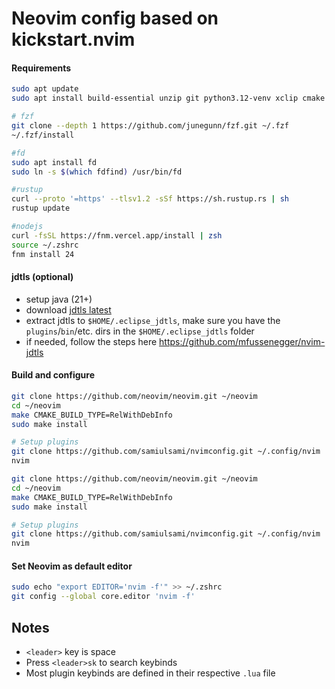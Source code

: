 # Neovim config based on kickstart.nvim

#### Requirements
```bash
sudo apt update
sudo apt install build-essential unzip git python3.12-venv xclip cmake gettext ripgrep 

# fzf
git clone --depth 1 https://github.com/junegunn/fzf.git ~/.fzf
~/.fzf/install

#fd
sudo apt install fd
sudo ln -s $(which fdfind) /usr/bin/fd

#rustup
curl --proto '=https' --tlsv1.2 -sSf https://sh.rustup.rs | sh
rustup update

#nodejs
curl -fsSL https://fnm.vercel.app/install | zsh
source ~/.zshrc
fnm install 24
```

#### jdtls (optional)
- setup java (21+)<br>
- download [jdtls latest](https://www.eclipse.org/downloads/download.php?file=/jdtls/snapshots/jdt-language-server-latest.tar.gz)<br>
- extract jdtls to `$HOME/.eclipse_jdtls`, make sure you have the `plugins`/`bin`/etc. dirs in the `$HOME/.eclipse_jdtls` folder<br>
- if needed, follow the steps here https://github.com/mfussenegger/nvim-jdtls<br>

#### Build and configure
```bash
git clone https://github.com/neovim/neovim.git ~/neovim
cd ~/neovim
make CMAKE_BUILD_TYPE=RelWithDebInfo
sudo make install

# Setup plugins
git clone https://github.com/samiulsami/nvimconfig.git ~/.config/nvim 
nvim
```

```bash
git clone https://github.com/neovim/neovim.git ~/neovim
cd ~/neovim
make CMAKE_BUILD_TYPE=RelWithDebInfo
sudo make install

# Setup plugins
git clone https://github.com/samiulsami/nvimconfig.git ~/.config/nvim 
nvim
```

#### Set Neovim as default editor
```bash
sudo echo "export EDITOR='nvim -f'" >> ~/.zshrc
git config --global core.editor 'nvim -f'
```
## Notes
- `<leader>` key is space
- Press `<leader>sk` to search keybinds
- Most plugin keybinds are defined in their respective `.lua` file

